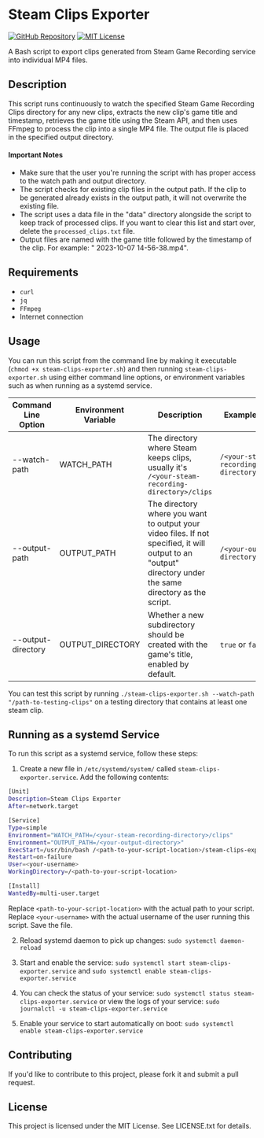 # Steam Clips Exporter

[![GitHub Repository](https://img.shields.io/badge/GitHub-Repository-orange.svg)](https://github.com/anguszzzzzzz/steam-clips-exporter)
[![MIT License](https://img.shields.io/badge/License-MIT-green.svg)](LICENSE.txt)

A Bash script to export clips generated from Steam Game Recording service into individual MP4 files.

## Description

This script runs continuously to watch the specified Steam Game Recording Clips directory for any new clips, extracts the new clip's game title and timestamp, retrieves the game title using the Steam API, and then uses FFmpeg to process the clip into a single MP4 file. The output file is placed in the specified output directory.

#### Important Notes

* Make sure that the user you're running the script with has proper access to the watch path and output directory.
* The script checks for existing clip files in the output path. If the clip to be generated already exists in the output path, it will not overwrite the existing file.
* The script uses a data file in the "data" directory alongside the script to keep track of processed clips. If you want to clear this list and start over, delete the `processed_clips.txt` file.
* Output files are named with the game title followed by the timestamp of the clip. For example: "<game-title> 2023-10-07 14-56-38.mp4".

## Requirements

* `curl`
* `jq`
* `FFmpeg`
* Internet connection

## Usage

You can run this script from the command line by making it executable (`chmod +x steam-clips-exporter.sh`) and then running `steam-clips-exporter.sh` using either command line options, or environment variables such as when running as a systemd service.

| Command Line Option       | Environment Variable | Description                                                                                         | Example Value | Required |
| ------------- | -------------------- | --------------------------------------------------------------------------------------------------- | --- | --- |
| --watch-path  | WATCH_PATH           | The directory where Steam keeps clips, usually it's `/<your-steam-recording-directory>/clips`      | `/<your-steam-recording-directory>/clips`    | Required     |
| --output-path | OUTPUT_PATH          | The directory where you want to output your video files. If not specified, it will output to an "output" directory under the same directory as the script.                                          | `/<your-output-directory>`         | Optional   |
| --output-directory            | OUTPUT_DIRECTORY      | Whether a new subdirectory should be created with the game's title, enabled by default.           | `true` or `false`          | Optional       |

You can test this script by running `./steam-clips-exporter.sh --watch-path "/path-to-testing-clips"` on a testing directory that contains at least one steam clip.

## Running as a systemd Service

To run this script as a systemd service, follow these steps:

1. Create a new file in `/etc/systemd/system/` called `steam-clips-exporter.service`. Add the following contents:
```bash
[Unit]
Description=Steam Clips Exporter
After=network.target

[Service]
Type=simple
Environment="WATCH_PATH=/<your-steam-recording-directory>/clips"
Environment="OUTPUT_PATH=/<your-output-directory>"
ExecStart=/usr/bin/bash /<path-to-your-script-location>/steam-clips-exporter.sh
Restart=on-failure
User=<your-username>
WorkingDirectory=/<path-to-your-script-location>

[Install]
WantedBy=multi-user.target
```
Replace `<path-to-your-script-location>` with the actual path to your script.
Replace `<your-username>` with the actual username of the user running this script.
Save the file.

2. Reload systemd daemon to pick up changes: `sudo systemctl daemon-reload`

3. Start and enable the service: `sudo systemctl start steam-clips-exporter.service` and `sudo systemctl enable steam-clips-exporter.service`

4. You can check the status of your service: `sudo systemctl status steam-clips-exporter.service` or view the logs of your service: `sudo journalctl -u steam-clips-exporter.service`

5. Enable your service to start automatically on boot: `sudo systemctl enable steam-clips-exporter.service`

## Contributing

If you'd like to contribute to this project, please fork it and submit a pull request.

## License

This project is licensed under the MIT License. See LICENSE.txt for details.